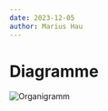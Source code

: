 ```yaml
---
date: 2023-12-05
author: Marius Hau
---
```


# Diagramme


![Organigramm](/downloads/projektmanagementprozess.png)


